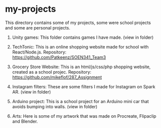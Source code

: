 # my-projects

This directory contains some of my projects, some were school projects and some are personal projects.

1) Unity games: This folder contains games I have made. (view in folder)

2) TechTonic: This is an online shopping website made for school with React/Node.js. Repository:  https://github.com/Patkeenz/SOEN341_Team3 

2) Grocery Store Website: This is an html/js/css/php shopping website, created as a school projec. Repository: https://github.com/mikeflof/287_Assignment

3) Instagram filters: These are some filters I made for Instagram on Spark AR. (view in folder)

4) Arduino project: This is a school project for an Arduino mini car that avoids bumping into walls. (view in folder)

5) Arts: Here is some of my artwork that was made on Procreate, Flipaclip and Blender.
